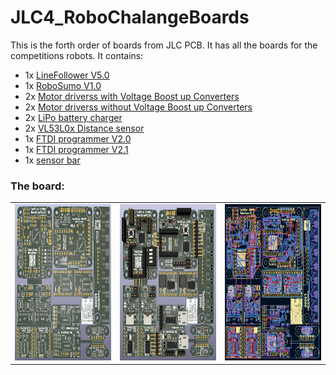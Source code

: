 # JLC4_RoboChalangeBoards
This is the forth order of boards from JLC PCB. It has all the boards for the competitions robots.
It contains:
- 1x [LineFollower V5.0](https://github.com/Tonikiller10000/LineFollower)
- 1x [RoboSumo V1.0](https://github.com/Tonikiller10000/RoboSumo)
- 2x [Motor driverss with Voltage Boost up Converters](https://github.com/Tonikiller10000/MotorDriver_1)
- 2x [Motor driverss without Voltage Boost up Converters](https://github.com/Tonikiller10000/MotorDriver_1)
- 2x [LiPo battery charger](https://github.com/Tonikiller10000/LiPo_BatteryCharger)
- 2x [VL53L0x Distance sensor](https://github.com/Tonikiller10000/VL53L0x_DistanceSensor)
- 1x [FTDI programmer V2.0](https://github.com/Tonikiller10000/CH340G-FTDI-PROGRAMER)
- 1x [FTDI programmer V2.1](https://github.com/Tonikiller10000/CH340G-FTDI-PROGRAMER)
- 1x [sensor bar](https://github.com/Tonikiller10000/ITR8307-TR8_SensorBar)

### The board:
<table>
  <tr>
    <td><img src="https://github.com/Tonikiller10000/JLC4_RoboChalangeBoards/blob/main/JLC4_Pictures/j4441.png" height = 250 width= 250  ></td>  
    <td><img src="https://github.com/Tonikiller10000/JLC4_RoboChalangeBoards/blob/main/JLC4_Pictures/j4443.png" height = 250 width= 250  ></td>  
    <td><img src="https://github.com/Tonikiller10000/JLC4_RoboChalangeBoards/blob/main/JLC4_Pictures/j441.png"  height = 250 width= 250  ></td>
  </tr>      
</table>
